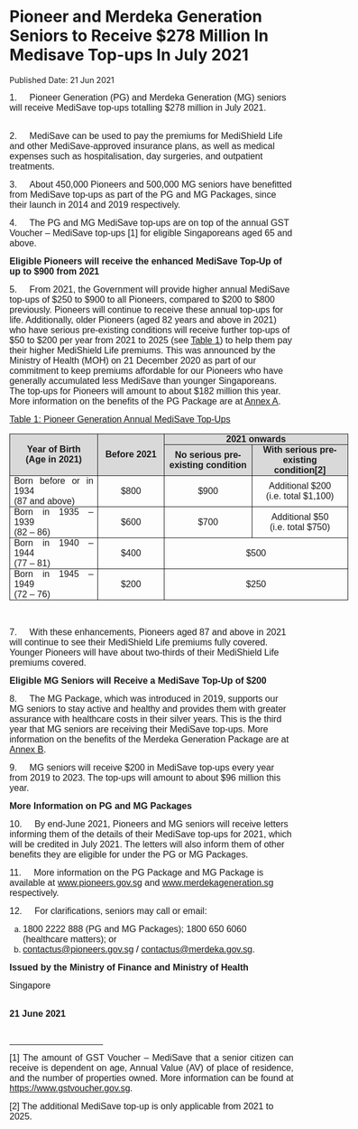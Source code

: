 <html>
    <meta http-equiv="Content-Type" content="text/html; charset=utf-8"/>
    <meta charset="utf-8"/>
    <title>Pioneer and Merdeka Generation Seniors to Receive $278 Million In Medisave Top-ups In July 2021</title>
    <body><h1>Pioneer and Merdeka Generation Seniors to Receive $278 Million In Medisave Top-ups In July 2021</h1>
    <p>Published Date: 21 Jun 2021</p> <p><span style="font-family: Arial; font-size: 16px;">1.&nbsp; &nbsp; &nbsp;Pioneer Generation (PG) and Merdeka Generation (MG) seniors will receive MediSave top-ups totalling $278 million in July 2021. </span><p><span style="font-size: 16px; font-family: Arial;"><br>2.&nbsp; &nbsp; &nbsp;</span><span style="font-family: Arial; font-size: 16px;">MediSave can be used to pay the premiums for MediShield Life and other MediSave-approved insurance plans, as well as medical expenses such as hospitalisation, day surgeries, and outpatient treatments.</span></p></p><p><p><span style="font-size: 16px; font-family: Arial;">3.&nbsp; &nbsp; &nbsp;</span><span style="font-family: Arial; font-size: 16px;">About 450,000 Pioneers and 500,000 MG seniors have benefitted from MediSave top-ups as part of the PG and MG Packages, since their launch in 2014 and 2019 respectively.</span></p></p><p><p><span style="font-size: 16px; font-family: Arial;">4.&nbsp; &nbsp; &nbsp;</span><span style="font-family: Arial; font-size: 16px;">The PG and MG MediSave top-ups are on top of the annual GST Voucher – MediSave top-ups [1] for eligible&nbsp;Singaporeans aged 65 and above.</span></p></p><p><p><strong style="font-family: Arial; font-size: 16px;">Eligible Pioneers will receive the enhanced MediSave Top-Up of up to $900 from 2021</strong><br></p><p><span style="font-size: 16px; font-family: Arial;">5.&nbsp; &nbsp; &nbsp;</span><span style="font-family: Arial; font-size: 16px;">From 2021, the Government will provide higher annual MediSave top-ups of $250 to $900 to all Pioneers, compared to $200 to $800 previously. Pioneers will continue to receive these annual top-ups for life. Additionally, older Pioneers (aged 82 years and above in 2021) who have serious pre-existing conditions will receive further top-ups of $50 to $200 per year from 2021 to 2025 (see </span><u style="font-family: Arial; font-size: 16px;">Table 1</u><span style="font-family: Arial; font-size: 16px;">) to help them pay their higher MediShield Life premiums. This was announced by the Ministry of Health (MOH) on 21 December 2020 as part of our commitment to keep premiums affordable for our Pioneers who have generally accumulated less MediSave than younger Singaporeans. The top-ups for Pioneers will amount to about $182 million this year. More information on the benefits of the PG Package are at </span><u style="font-family: Arial; font-size: 16px;"><a href="/docs/librariesprovider5/default-document-library/annex-ace037645f6f44427b10658e6ee623961.pdf?sfvrsn=60f73203_0" title="Annex A">Annex A</a></u><span style="font-family: Arial; font-size: 16px;">.</span></p></p><p><p><u style="font-family: Arial; font-size: 16px;">Table 1: Pioneer Generation Annual MediSave Top-Ups</u></p><p><span style="font-size: 16px; font-family: Arial;"> </span></p><table border="1" cellspacing="0" cellpadding="0" width="601" style="width: 450.8pt; border: none;"> <tbody><tr style="height: 13.15pt;"> <td width="162" rowspan="2" style="background: rgb(217, 217, 217); height: 13.15pt; width: 121.25pt; padding: 0in 5.4pt; border-style: solid; border-width: 1pt; text-align: left;"> <p align="center" style="margin: 0in 0in 0.0001pt; text-align: center;"><span style="font-size: 16px; font-family: Arial;"><strong>Year of Birth<br> (Age in 2021)</strong></span></p> </td> <td width="114" rowspan="2" style="background: rgb(217, 217, 217); height: 13.15pt; width: 85.5pt; padding: 0in 5.4pt; border-left: none; border-top-style: solid; border-right-style: solid; border-bottom-style: solid; text-align: left;"> <p align="center" style="margin: 0in 0in 0.0001pt; text-align: center;"><span style="font-size: 16px; font-family: Arial;"><strong>Before 2021</strong></span></p> </td> <td width="325" colspan="2" style="background: rgb(217, 217, 217); height: 13.15pt; width: 244.05pt; padding: 0in 5.4pt; border-left: none; border-top-style: solid; border-right-style: solid; border-bottom-style: solid; text-align: left;"> <p align="center" style="margin: 0in 0in 0.0001pt; text-align: center;"><span style="font-size: 16px; font-family: Arial;"><strong>2021 onwards</strong></span></p> </td> </tr> <tr style="height: 12.4pt;"> <td width="156" style="background: rgb(217, 217, 217); height: 12.4pt; width: 117pt; padding: 0in 5.4pt; border-top: none; border-left: none; border-right-style: solid; border-bottom-style: solid; text-align: left;"> <p align="center" style="margin: 0in 0in 0.0001pt; text-align: center;"><span style="font-size: 16px; font-family: Arial;"><strong>No serious pre-existing condition</strong></span></p> </td> <td width="169" style="background: rgb(217, 217, 217); height: 12.4pt; width: 127.05pt; padding: 0in 5.4pt; border-top: none; border-left: none; border-right-style: solid; border-bottom-style: solid; text-align: left;"> <p align="center" style="margin: 0in 0in 0.0001pt; text-align: center;"><span style="font-size: 16px; font-family: Arial;"><strong>With serious pre-existing condition[2]</strong></span></p> </td> </tr> <tr style="height: 12.4pt;"> <td width="162" valign="top" style="height: 12.4pt; width: 121.25pt; padding: 0in 5.4pt; border-top: none; border-right-style: solid; border-bottom-style: solid; border-left-style: solid; text-align: left;"> <p style="margin: 0in 0in 0.0001pt; text-align: justify;"><span style="font-size: 16px; font-family: Arial;">Born before or in 1934<br> (87 and above) </span></p> </td> <td width="114" style="height: 12.4pt; width: 85.5pt; padding: 0in 5.4pt; border-top: none; border-left: none; border-right-style: solid; border-bottom-style: solid; text-align: left;"> <p align="center" style="margin: 0in 0in 0.0001pt; text-align: center;"><span style="font-size: 16px; font-family: Arial;">$800</span></p> </td> <td width="156" style="height: 12.4pt; width: 117pt; padding: 0in 5.4pt; border-top: none; border-left: none; border-right-style: solid; border-bottom-style: solid; text-align: left;"> <p align="center" style="margin: 0in 0in 0.0001pt; text-align: center;"><span style="font-size: 16px; font-family: Arial;">$900</span></p> </td> <td width="169" style="height: 12.4pt; width: 127.05pt; padding: 0in 5.4pt; border-top: none; border-left: none; border-right-style: solid; border-bottom-style: solid; text-align: left;"> <p align="center" style="margin: 0in 0in 0.0001pt; text-align: center;"><span style="font-size: 16px; font-family: Arial;">Additional $200<br> (i.e. total $1,100)</span></p> </td> </tr> <tr style="height: 13.15pt;"> <td width="162" valign="top" style="height: 13.15pt; width: 121.25pt; padding: 0in 5.4pt; border-top: none; border-right-style: solid; border-bottom-style: solid; border-left-style: solid; text-align: left;"> <p style="margin: 0in 0in 0.0001pt; text-align: justify;"><span style="font-size: 16px; font-family: Arial;">Born in 1935 – 1939<br> (82 – 86) </span></p> </td> <td width="114" style="height: 13.15pt; width: 85.5pt; padding: 0in 5.4pt; border-top: none; border-left: none; border-right-style: solid; border-bottom-style: solid; text-align: left;"> <p align="center" style="margin: 0in 0in 0.0001pt; text-align: center;"><span style="font-size: 16px; font-family: Arial;">$600</span></p> </td> <td width="156" style="height: 13.15pt; width: 117pt; padding: 0in 5.4pt; border-top: none; border-left: none; border-right-style: solid; border-bottom-style: solid; text-align: left;"> <p align="center" style="margin: 0in 0in 0.0001pt; text-align: center;"><span style="font-size: 16px; font-family: Arial;">$700</span></p> </td> <td width="169" style="height: 13.15pt; width: 127.05pt; padding: 0in 5.4pt; border-top: none; border-left: none; border-right-style: solid; border-bottom-style: solid; text-align: left;"> <p align="center" style="margin: 0in 0in 0.0001pt; text-align: center;"><span style="font-size: 16px; font-family: Arial;">Additional $50<br> (i.e. total $750)</span></p> </td> </tr> <tr style="height: 12.4pt;"> <td width="162" valign="top" style="height: 12.4pt; width: 121.25pt; padding: 0in 5.4pt; border-top: none; border-right-style: solid; border-bottom-style: solid; border-left-style: solid; text-align: left;"> <p style="margin: 0in 0in 0.0001pt; text-align: justify;"><span style="font-size: 16px; font-family: Arial;">Born in 1940 – 1944<br> (77 – 81) </span></p> </td> <td width="114" style="height: 12.4pt; width: 85.5pt; padding: 0in 5.4pt; border-top: none; border-left: none; border-right-style: solid; border-bottom-style: solid; text-align: left;"> <p align="center" style="margin: 0in 0in 0.0001pt; text-align: center;"><span style="font-size: 16px; font-family: Arial;">$400</span></p> </td> <td width="325" colspan="2" style="height: 12.4pt; width: 244.05pt; padding: 0in 5.4pt; border-top: none; border-left: none; border-right-style: solid; border-bottom-style: solid; text-align: left;"> <p align="center" style="margin: 0in 0in 0.0001pt; text-align: center;"><span style="font-size: 16px; font-family: Arial;">$500</span></p> </td> </tr> <tr style="height: 12.4pt;"> <td width="162" valign="top" style="height: 12.4pt; width: 121.25pt; padding: 0in 5.4pt; border-top: none; border-right-style: solid; border-bottom-style: solid; border-left-style: solid; text-align: left;"> <p style="margin: 0in 0in 0.0001pt; text-align: justify;"><span style="font-size: 16px; font-family: Arial;">Born in 1945 – 1949<br> (72 – 76) </span></p> </td> <td width="114" style="height: 12.4pt; width: 85.5pt; padding: 0in 5.4pt; border-top: none; border-left: none; border-right-style: solid; border-bottom-style: solid; text-align: left;"> <p align="center" style="margin: 0in 0in 0.0001pt; text-align: center;"><span style="font-size: 16px; font-family: Arial;">$200</span></p> </td> <td width="325" colspan="2" style="height: 12.4pt; width: 244.05pt; padding: 0in 5.4pt; border-top: none; border-left: none; border-right-style: solid; border-bottom-style: solid; text-align: left;"> <p align="center" style="margin: 0in 0in 0.0001pt; text-align: center;"><span style="font-size: 16px; font-family: Arial;">$250</span></p> </td> </tr> </tbody></table> <p><span style="font-size: 16px; font-family: Arial;">&nbsp;</span></p><p><span style="font-family: Arial; font-size: 16px;">7.&nbsp; &nbsp; &nbsp;</span><span style="font-family: Arial; font-size: 16px;">With these enhancements, Pioneers aged 87 and above in 2021 will continue to see their MediShield Life premiums fully covered. Younger Pioneers will have about two-thirds of their MediShield Life premiums covered.</span></p></p><p><p><strong style="font-family: Arial; font-size: 16px;">Eligible MG Seniors will Receive a MediSave Top-Up of $200</strong><br></p><p><span style="font-size: 16px; font-family: Arial;">8.&nbsp; &nbsp; &nbsp;</span><span style="font-family: Arial; font-size: 16px;">The MG Package, which was introduced in 2019, supports our MG seniors to stay active and healthy and provides them with greater assurance with healthcare costs in their silver years. This is the third year that MG seniors are receiving their MediSave top-ups. More information on the benefits of the Merdeka Generation Package are at </span><u style="font-family: Arial; font-size: 16px;"><a href="/docs/librariesprovider5/default-document-library/annex-b38ff7139cedf4615ae25d5bbb08c3d74.pdf?sfvrsn=23203758_0" title="Annex B">Annex B</a></u><span style="font-family: Arial; font-size: 16px;">.</span></p></p><p><p><span style="font-size: 16px; font-family: Arial;">9.&nbsp; &nbsp; &nbsp;</span><span style="font-family: Arial; font-size: 16px;">MG seniors will receive $200 in MediSave top-ups every year from 2019 to 2023. The top-ups will amount to about $96 million this year.</span></p></p><p><p><strong style="font-family: Arial; font-size: 16px;">More Information on PG and MG Packages</strong><br></p><p><span style="font-size: 16px; font-family: Arial;">10.&nbsp; &nbsp; &nbsp;</span><span style="font-family: Arial; font-size: 16px;">By end-June 2021, Pioneers and MG seniors will receive letters informing them of the details of their MediSave top-ups for 2021, which will be credited in July 2021. The letters will also inform them of other benefits they are eligible for under the PG or MG Packages.</span></p></p><p><p><span style="font-size: 16px; font-family: Arial;">11.&nbsp; &nbsp; &nbsp;</span><span style="font-size: 16px; font-family: Arial;">More information on the PG Package and MG Package is available at </span><span style="font-size: 16px; font-family: Arial;"><a href="http://www.pioneers.gov.sg/">www.pioneers.gov.sg</a></span><span style="font-size: 16px; font-family: Arial;"> and </span><span style="font-size: 16px; font-family: Arial;"><a href="http://www.merdekageneration.sg/">www.merdekageneration.sg</a></span><span style="font-size: 16px; font-family: Arial;"> respectively.</span></p></p><p><p><span style="font-size: 16px; font-family: Arial;">12.&nbsp; &nbsp; &nbsp;</span><span style="font-size: 16px; font-family: Arial;">For clarifications, seniors may call or email</span><span style="font-size: 16px; font-family: Arial;">:</span></p></p> <ol style="list-style-type: lower-alpha;"><li><span style="font-size: 16px; font-family: Arial;">1800 2222 888 (PG and MG Packages); 1800 650 6060 (healthcare matters); or</span></li><li><span style="font-size: 16px; font-family: Arial;"><a href="mailto:contactus@pioneers.gov.sg">contactus@pioneers.gov.sg</a></span><span style="font-size: 16px; font-family: Arial;"><span style="color: windowtext; text-decoration: none;"> / </span></span><span style="font-size: 16px; font-family: Arial;"><a href="mailto:contactus@merdeka.gov.sg">contactus@merdeka.gov.sg</a></span><span style="font-size: 16px; font-family: Arial;">.</span></li></ol> <p style="margin-bottom: 0.0001pt; text-align: justify;"><strong style="font-family: Arial; font-size: 16px; text-align: left;">Issued by the Ministry of Finance and Ministry of Health</strong><br></p> <p style="margin-bottom: 0.0001pt;"><span style="font-size: 16px; font-family: Arial;">Singapore<br> <br> </span></p> <p style="margin-bottom: 0.0001pt;"><span style="font-size: 16px; font-family: Arial;"><strong>21 June 2021</strong></span></p> <p style="margin-bottom: 0.0001pt;">&nbsp;</p><div><hr align="left" size="1" width="33%"> <div id="ftn1"> <p style="text-align: justify;"><span style="font-size: 16px; font-family: Arial;">[1]&nbsp;</span><span style="font-size: 16px; font-family: Arial;">The amount of GST Voucher – MediSave that a senior citizen can receive is dependent on age, Annual Value (AV) of place of residence, and the number of properties owned. More information can be found at </span><span style="font-size: 16px; font-family: Arial;"><a href="https://www.gstvoucher.gov.sg/">https://www.gstvoucher.gov.sg</a></span><span style="font-size: 16px; font-family: Arial;">.</span></p> </div> <div id="ftn2"> <p><span style="font-size: 16px; font-family: Arial;">[2] The additional MediSave top-up is only applicable from 2021 to 2025.</span></p> </div> </div></body>
</html>